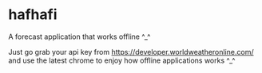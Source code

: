 # hafhafi

A forecast application that works offline ^_^

Just go grab your api key from https://developer.worldweatheronline.com/ and use the latest chrome to enjoy how offline applications works ^_^

